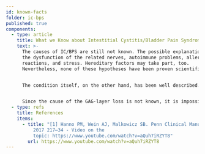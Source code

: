```yaml
---
id: known-facts
folder: ic-bps
published: true
components:
  - type: article
    title: What we Know about Intestitial Cystitis/Bladder Pain Syndrome
    text: >-
      The causes of IC/BPS are still not known. The possible explanations are
      the dysfunction of the related nerves, autoimmune problems, allergic
      reactions, and stress. Hereditary factors may take part, too.
      Nevertheless, none of these hypotheses have been proven scientifically.


      The condition itself, on the other hand, has been well described.[1] The symptoms occur because of the inadequate status of the mucosa of the bladder and the upper part of the urethra. The healthy superficial mucus layer of the mucosa – which consists of glucose-amino-glycan or GAG – prevents salts, acids and other metabolic products (being present in the urine naturally) getting into the deeper layers of the bladder wall, and irritating the sub-mucosal pain receptors. In IC/BPS, this GAG-layer is damaged and enables the compounds described above to reach the receptors. This results in a sterile inflammation – in which there is no bacteria present – which can spread to the deeper layers of the bladder wall, too, and leads to an increased amount of mast cells. These cells produce histamine, which increases the pain. The constant irritation raises the number of pain receptors, which makes the symptoms worse. If the inflammation persists for years, other elements of the connective tissues build up in the edematous tissue, which makes the bladder wall lose its elastic properties. At the end of this process, an end-stage bladder can develop (a rigid bladder with very low capacity), which is an irreversible condition. The thick and rigid bladder wall slowly compresses the ureters, and as a consequence, kidney failure may appear.


      Since the cause of the GAG-layer loss is not known, it is impossible to prevent IC/BPS. Moreover, there is no therapy available which cures the condition for good. The early diagnosis and the proper treatment can stop the progression of IC/BPS.
  - type: refs
    title: References
    items:
      - title: "[1] Hanno PM, Wein AJ, Malkowicz SB. Penn Clinical Manual of Urology
          2017 217–34 - Video on the
          topic: https://www.youtube.com/watch?v=aQuh7iRZYT8"
        url: https://www.youtube.com/watch?v=aQuh7iRZYT8
---
```

